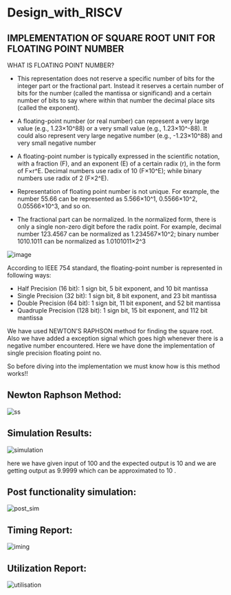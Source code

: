# Design_with_RISCV
## IMPLEMENTATION OF SQUARE ROOT UNIT FOR FLOATING POINT NUMBER

WHAT IS FLOATING POINT NUMBER?

- This representation does not reserve a specific number of bits for the integer part or
the fractional part. Instead it reserves a certain number of bits for the number (called
the mantissa or significand) and a certain number of bits to say where within that
number the decimal place sits (called the exponent).
- A floating-point number (or real number) can represent a very large value (e.g.,
1.23×10^88) or a very small value (e.g., 1.23×10^-88). It could also represent very
large negative number (e.g., -1.23×10^88) and very small negative number

- A floating-point number is typically expressed in the scientific notation, with a fraction
(F), and an exponent (E) of a certain radix (r), in the form of F×r^E. Decimal numbers
use radix of 10 (F×10^E); while binary numbers use radix of 2 (F×2^E).
- Representation of floating point number is not unique. For example, the number 55.66
can be represented as 5.566×10^1, 0.5566×10^2, 0.05566×10^3, and so on.
 
 - The fractional part can be normalized. In the normalized form, there is only a single
non-zero digit before the radix point. For example, decimal number 123.4567 can be
normalized as 1.234567×10^2; binary number 1010.1011 can be normalized as
1.0101011×2^3

![image](https://github.com/shivi2207sahay/Design_with_RISCV/assets/141152904/ed4af433-3e34-4be9-bc16-18952d361f18)

According to IEEE 754 standard, the floating-point number is represented in following
ways:

- Half Precision (16 bit): 1 sign bit, 5 bit exponent, and 10 bit mantissa
- Single Precision (32 bit): 1 sign bit, 8 bit exponent, and 23 bit mantissa
- Double Precision (64 bit): 1 sign bit, 11 bit exponent, and 52 bit mantissa
- Quadruple Precision (128 bit): 1 sign bit, 15 bit exponent, and 112 bit mantissa

We have used NEWTON'S RAPHSON method for finding the square root. Also we have added a exception signal which goes high whenever there is a negative number encountered. Here we have done the implementation of single precision floating point no. 

So before diving into the implementation we must know how is this method works!!

## Newton Raphson Method:


![ss](https://github.com/shivi2207sahay/Design_with_RISCV/assets/141152904/b5b5769b-8e02-4ae4-8a33-9657432cc92a)





## Simulation Results:

![simulation](https://github.com/shivi2207sahay/Design_with_RISCV/assets/141152904/88b562a1-7000-4bfe-88d1-5edfb17905f7)

here we have given input of 100 and the expected output is 10 and we are getting output as 9.9999 which can be approximated to 10 .

## Post functionality simulation:

![post_sim](https://github.com/shivi2207sahay/Design_with_RISCV/assets/141152904/fd67a5fd-f0e9-44ae-95c6-7d148f6e23d7)

## Timing Report:
![iming](https://github.com/shivi2207sahay/Design_with_RISCV/assets/141152904/263a95db-cb0c-4c76-92d8-8a7265aba2e3)


## Utilization Report:


![utilisation](https://github.com/shivi2207sahay/Design_with_RISCV/assets/141152904/ee5ff6da-af8e-4cd2-b54e-91fa623c974f)



